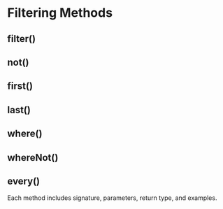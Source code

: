 # Filtering Methods

## filter()
## not()
## first()
## last()
## where()
## whereNot()
## every()

Each method includes signature, parameters, return type, and examples.
